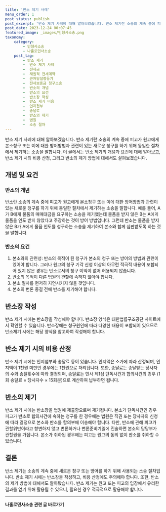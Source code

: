 ```yaml
---
title: '반소 제기 사례'
menu_order: 1
post_status: publish
post_excerpt: '반소 제기 사례에 대해 알아보겠습니다. 반소 제기란 소송의 계속 중에 피고가 원고에게 본소청구 또는 이에 대한 방어방법과 관련이 있는 새로운 청구를 하기 위해 동일한 절차에서 제기하는 소송을 말합니다. 이 글에서는 반소 제기의 개념과 요건에 대해 알아보고, 반소 제기 시의 비용 산정, 그리고 반소의 제기 방법에 대해서도 살펴보겠습니다.'
post_date: 2023-12-24 00:07:45
featured_image: _images/민형사소송.png
taxonomy:
    category:
        - 민형사소송
        - 나홀로민사소송
    post_tag:
        - 반소 제기
        -  반소 제기 사례
        -  전세금
        -  채권적 전세계약
        -  근저당설정등기
        -  전세보증금 청구소송
        -  반소의 개념
        -  반소의 요건
        -  반소장 작성
        -  반소 제기 비용
        -  인지첩부
        -  송달료
        -  반소의 제기
        -  법원
        -  소송 절차
---
```



반소 제기 사례에 대해 알아보겠습니다. 반소 제기란 소송의 계속 중에 피고가 원고에게 본소청구 또는 이에 대한 방어방법과 관련이 있는 새로운 청구를 하기 위해 동일한 절차에서 제기하는 소송을 말합니다. 이 글에서는 반소 제기의 개념과 요건에 대해 알아보고, 반소 제기 시의 비용 산정, 그리고 반소의 제기 방법에 대해서도 살펴보겠습니다.

## 개념 및 요건

### 반소의 개념
반소란 소송의 계속 중에 피고가 원고에게 본소청구 또는 이에 대한 방어방법과 관련이 있는 새로운 청구를 하기 위해 동일한 절차에서 제기하는 소송을 말합니다. 예를 들어, A가 B에게 물품의 매매대금을 요구하는 소송을 제기했는데 물품을 받지 않은 B는 A에게 물품을 인도 받지 않았다고 주장하는 것이 방어 방법입니다. 그런데 반소는 물품을 받지 않은 B가 A에게 물품 인도를 청구하는 소송을 제기하여 본소와 함께 심판받도록 하는 것을 말합니다.

### 반소의 요건
1. 본소와의 관련성: 반소의 목적이 된 청구가 본소의 청구 또는 방어의 방법과 관련이 있어야 합니다. 그러나 원고의 청구 기각 신청 이상의 아무런 적극적 내용이 포함되어 있지 않은 경우는 반소로서의 청구 이익이 없어 허용되지 않습니다.
2. 반소의 목적이 다른 법원의 관할에 속하지 않아야 합니다.
3. 본소 절차를 현저히 지연시키지 않을 것입니다.
4. 본소의 변론 종결 전에 반소를 제기해야 합니다.

## 반소장 작성

반소 제기 시에는 반소장을 작성해야 합니다. 반소장 양식은 대한법률구조공단 사이트에서 확인할 수 있습니다. 반소장에는 청구원인에 따라 다양한 내용이 포함되어 있으므로 반소제기 시에는 해당 양식을 참고하여 작성해야 합니다.

## 반소 제기 시의 비용 산정

반소 제기 시에는 인지첩부와 송달료 등이 있습니다. 인지액은 소가에 따라 산정되며, 인지액이 1천원 미만인 경우에는 1천원으로 처리됩니다. 또한, 송달료는 송달받는 당사자의 수와 송달횟수에 따라 결정되며, 송달료는 민사 제1심 단독사건과 합의사건의 경우 (1회 송달료 × 당사자수 × 15회분)으로 계산하여 납부하면 됩니다.

## 반소의 제기

반소 제기 시에는 반소장을 법원에 제출함으로써 제기됩니다. 본소가 단독사건인 경우 피고가 반소로 합의사건에 속하는 청구를 한 경우에는 법원은 직권 또는 당사자의 신청에 따라 결정으로 본소와 반소를 합의부에 이송해야 합니다. 다만, 반소에 관해 피고가 관할위반이라고 항변하지 않고 변론하거나 변론준비기일에 진술하면 본소의 담당부가 관할권을 가집니다. 본소가 취하된 경우에는 피고는 원고의 동의 없이 반소를 취하할 수 있습니다.

## 결론

반소 제기는 소송의 계속 중에 새로운 청구 또는 방어를 하기 위해 사용되는 소송 절차입니다. 반소 제기 시에는 반소장을 작성하고, 비용 산정에도 주의해야 합니다. 또한, 반소의 제기 방법에 대해서도 알아봤습니다. 반소 제기는 원고 또는 피고의 입장에서 유리한 결과를 얻기 위해 활용될 수 있으니, 필요한 경우 적극적으로 활용해야 합니다.
<!-- wp:separator -->
<hr class="wp-block-separator has-alpha-channel-opacity"/>
<!-- /wp:separator -->

<!-- wp:group {"backgroundColor":"base","layout":{"type":"constrained"}} -->
<div class="wp-block-group has-base-background-color has-background"><!-- wp:paragraph {"align":"center","fontSize":"medium"} -->
<p class="has-text-align-center has-large-font-size"><strong>나홀로민사소송 관련 글 바로가기</strong></p>
<!-- /wp:paragraph -->


<!-- wp:latest-posts
{"categories":[{"id":14767,"count":19,"description":"","link":"https://uknowlaw.com/category/%eb%82%98%ed%99%80%eb%a1%9c%eb%af%bc%ec%82%ac%ec%86%8c%ec%86%a1/","name":"나홀로민사소송","slug":"나홀로민사소송","taxonomy":"category","parent":0,"meta":[],"_links":{"self":[{"href":"https://uknowlaw.com/wp-json/wp/v2/categories/14767"}],"collection":[{"href":"https://uknowlaw.com/wp-json/wp/v2/categories"}],"about":[{"href":"https://uknowlaw.com/wp-json/wp/v2/taxonomies/category"}],"wp:post_type":[{"href":"https://uknowlaw.com/wp-json/wp/v2/posts?categories=14767"}],"curies":[{"name":"wp","href":"https://api.w.org/{rel}","templated":true}]}}],"postsToShow":100,"excerptLength":28,"postLayout":"grid","columns":2,"featuredImageAlign":"left","featuredImageSizeSlug":"large","fontSize":"small"} /--></div>
<!-- /wp:group -->